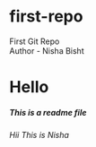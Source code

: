 # first-repo
First Git Repo
<br>
Author - Nisha Bisht
<h1>Hello</h1>
<h5>This is a readme file</h5>
<h6>Hii This is Nisha</h6>